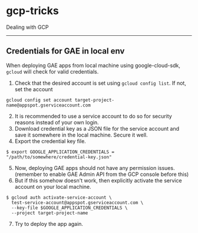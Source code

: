 # gcp-tricks
Dealing with GCP

---

## Credentials for GAE in local env
When deploying GAE apps from local machine using google-cloud-sdk, `gcloud` will check for valid credentials.
1. Check that the desired account is set using `gcloud config list`. If not, set the account 
```
gcloud config set account target-project-name@appspot.gserviceaccount.com
```
2. It is recommended to use a service account to do so for security reasons instead of your own login.
3. Download credential key as a JSON file for the <your-acc> service account and save it somewhere in the local machine. Secure it well.
4. Export the credential key file.
```
$ export GOOGLE_APPLICATION_CREDENTIALS = "/path/to/somewhere/credential-key.json"
```
5. Now, deploying GAE apps should not have any permission issues. (remember to enable GAE Admin API from the GCP console before this)
6. But if this somehow doesn't work, then explicitly activate the service account on your local machine.
```
$ gcloud auth activate-service-account \
  test-service-account@appspot.gserviceaccount.com \
  --key-file $GOOGLE_APPLICATION_CREDENTIALS \
  --project target-project-name
```
7. Try to deploy the app again.
